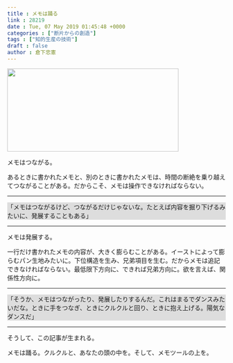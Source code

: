 ```yaml
---
title : メモは踊る
link : 28219
date : Tue, 07 May 2019 01:45:48 +0000
categories : ["断片からの創造"]
tags : ["知的生産の技術"]
draft : false
author : 倉下忠憲
---
```


<a href="https://rashita.net/blog/?attachment_id=28220" rel="attachment wp-att-28220"><img class="alignnone size-full wp-image-28220 aligncenter" src="https://rashita.net/blog/wp-content/uploads/2019/05/screenshot.png" alt="" width="395" height="191" /></a>

メモはつながる。

あるときに書かれたメモと、別のときに書かれたメモは、時間の断絶を乗り越えてつながることがある。だからこそ、メモは操作できなければならない。

<hr />

<div style="background-color:#ddd;">「メモはつながるけど、つながるだけじゃないな。たとえば内容を掘り下げるみたいに、発展することもある」</div>

<hr />

メモは発展する。

一行だけ書かれたメモの内容が、大きく膨らむことがある。イーストによって膨らむパン生地みたいに。下位構造を生み、兄弟項目を生む。だからメモは追記できなければならない。最低限下方向に、できれば兄弟方向に。欲を言えば、関係性方向に。

<hr />

<div style="background-color:#ddd;">「そうか、メモはつながったり、発展したりするんだ。これはまるでダンスみたいだな。ときに手をつなぎ、ときにクルクルと回り、ときに抱え上げる。陽気なダンスだ」</div>

<hr />

そうして、この記事が生まれる。

メモは踊る。クルクルと、あなたの頭の中を。そして、メモツールの上を。